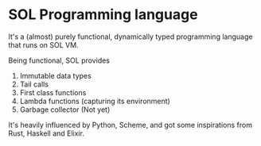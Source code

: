 # SOL Programming language

It's a (almost) purely functional, dynamically typed programming language that runs on SOL VM.

Being functional, SOL provides

1. Immutable data types
2. Tail calls
3. First class functions
4. Lambda functions (capturing its environment)
5. Garbage collector (Not yet)

It's heavily influenced by Python, Scheme, and got some inspirations from Rust, Haskell and Elixir.

